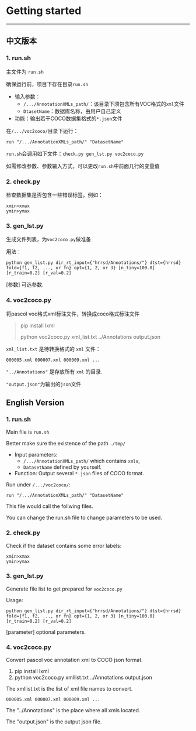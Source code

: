 # Getting started
-------------------
## 中文版本 ##
### 1. run.sh ###
主文件为 `run.sh`

确保运行前，项目下存在目录`run.sh`

- 输入参数：
	- `/.../AnnotationXMLs_path/`：该目录下须包含所有VOC格式的`xml`文件
	- `DtasetName`：数据库名称，由用户自己定义
- 功能：输出若干COCO数据集格式的`*.json`文件

在`/.../voc2coco/`目录下运行：

```
run "/.../AnnotationXMLs_path/" "DatasetName"
```

`run.sh`会调用如下文件：`check.py gen_lst.py voc2coco.py`

如需修改参数、参数输入方式，可以更改`run.sh`中前面几行的变量值


### 2. check.py ###

检查数据集是否包含一些错误标签，例如：

```
xmin>xmax    
ymin>ymax
```

### 3. gen_lst.py ###

生成文件列表，为`voc2coco.py`做准备

用法：

```
python gen_list.py dir_rt_input={"hrrsd/Annotations/"} dtst={hrrsd} fold={f1, f2, ..., or fn} opt={1, 2, or 3} [n_tiny=100.0] [r_train=0.2] [r_val=0.2]
```

[参数] 可选参数.

### 4. voc2coco.py ###

将pascol voc格式xml标注文件，转换成coco格式标注文件

> pip install lxml
> 
> python voc2coco.py xml_list.txt ../Annotations output.json

`xml_list.txt` 是待转换格式的 `xml` 文件：

```
000005.xml 000007.xml 000009.xml ...
```

`"../Annotations"` 是存放所有 `xml` 的目录.

`"output.json"`为输出的`json`文件

## English Version ##
### 1. run.sh ###
Main file is `run.sh` 

Better make sure the existence of the path `./tmp/`

- Input parameters: 
	- `/.../AnnotationXMLs_path/` which contains `xmls`,
	- `DatasetName` defined by yourself. 
- Function: Output several `*.json` files of COCO format.

Run under `/.../voc2coco/`:

```
run "/.../AnnotationXMLs_path/" "DatasetName"
```

This file would call the follwing files. 

You can change the run.sh file to change parameters to be used.

### 2. check.py ###

Check if the dataset contains some error labels:

```
xmin>xmax    
ymin>ymax
```

### 3. gen_lst.py ###

Generate file list to get prepared for `voc2coco.py`

Usage: 

```
python gen_list.py dir_rt_input={"hrrsd/Annotations/"} dtst={hrrsd} fold={f1, f2, ..., or fn} opt={1, 2, or 3} [n_tiny=100.0] [r_train=0.2] [r_val=0.2]
```

[parameter] optional parameters.

### 4. voc2coco.py ###

Convert pascol voc annotation xml to COCO json format.

1. pip install lxml
2. python voc2coco.py xmllist.txt ../Annotations output.json

The xmllist.txt is the list of xml file names to convert.

```
000005.xml 000007.xml 000009.xml ...
```

The "../Annotations" is the place where all xmls located.

The "output.json" is the output json file.
